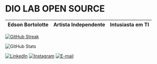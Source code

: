 # DIO LAB OPEN SOURCE 

 | Edson Bortolotte | Artista Independente | Intusiasta em TI |
 |------------------|----------------------|-------------------|

<a href="https://git.io/streak-stats"><img src="https://streak-stats.demolab.com?user=edbortolotte&theme=hacker&hide_border=true&locale=pt_BR&date_format=j%20M%5B%20Y%5D" alt="GitHub Streak" /></a>


![GitHub Stats](https://github-readme-stats.vercel.app/api?username=edbortolotte&theme=hacker&bg_color=000&border_color=30A3DC&show_icons=true&icon_color=000&title_color=27408B&text_color=7FEB2C)


[![LinkedIn](https://img.shields.io/badge/LinkedIn-0077B5?style=for-the-badge&logo=linkedin&logoColor=white)](https://www.linkedin.com/in/edbortolotte/)
[![Instagram](https://img.shields.io/badge/-Instagram-%23E4405F?style=for-the-badge&logo=instagram&logoColor=white)](https://www.instagram.com/edbortolotte/)
[![E-mail](https://img.shields.io/badge/-Email-000?style=for-the-badge&logo=microsoft-outlook&logoColor=007BFF)](mailto:edsonbortolotte@hotmail.com)
